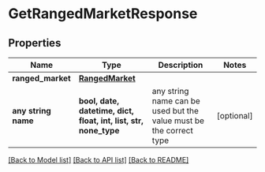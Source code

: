 # GetRangedMarketResponse


## Properties
Name | Type | Description | Notes
------------ | ------------- | ------------- | -------------
**ranged_market** | [**RangedMarket**](RangedMarket.md) |  | 
**any string name** | **bool, date, datetime, dict, float, int, list, str, none_type** | any string name can be used but the value must be the correct type | [optional]

[[Back to Model list]](../README.md#documentation-for-models) [[Back to API list]](../README.md#documentation-for-api-endpoints) [[Back to README]](../README.md)


